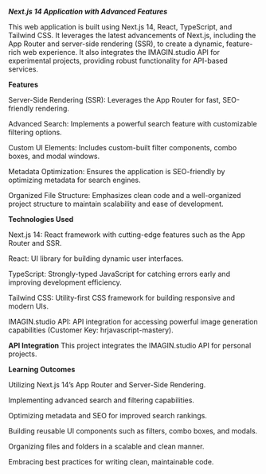_**Next.js 14 Application with Advanced Features**_

This web application is built using Next.js 14, React, TypeScript, and Tailwind CSS. It leverages the latest advancements of Next.js, including the App Router and server-side rendering (SSR), to create a dynamic, feature-rich web experience. It also integrates the IMAGIN.studio API for experimental projects, providing robust functionality for API-based services.


**Features**

Server-Side Rendering (SSR): Leverages the App Router for fast, SEO-friendly rendering.

Advanced Search: Implements a powerful search feature with customizable filtering options.

Custom UI Elements: Includes custom-built filter components, combo boxes, and modal windows.

Metadata Optimization: Ensures the application is SEO-friendly by optimizing metadata for search engines.

Organized File Structure: Emphasizes clean code and a well-organized project structure to maintain scalability and ease of development.

**Technologies Used**

Next.js 14: React framework with cutting-edge features such as the App Router and SSR.

React: UI library for building dynamic user interfaces.

TypeScript: Strongly-typed JavaScript for catching errors early and improving development efficiency.

Tailwind CSS: Utility-first CSS framework for building responsive and modern UIs.

IMAGIN.studio API: API integration for accessing powerful image generation capabilities (Customer Key: hrjavascript-mastery).

**API Integration**
This project integrates the IMAGIN.studio API for personal projects.

**Learning Outcomes**

Utilizing Next.js 14’s App Router and Server-Side Rendering.

Implementing advanced search and filtering capabilities.

Optimizing metadata and SEO for improved search rankings.

Building reusable UI components such as filters, combo boxes, and modals.

Organizing files and folders in a scalable and clean manner.

Embracing best practices for writing clean, maintainable code.

